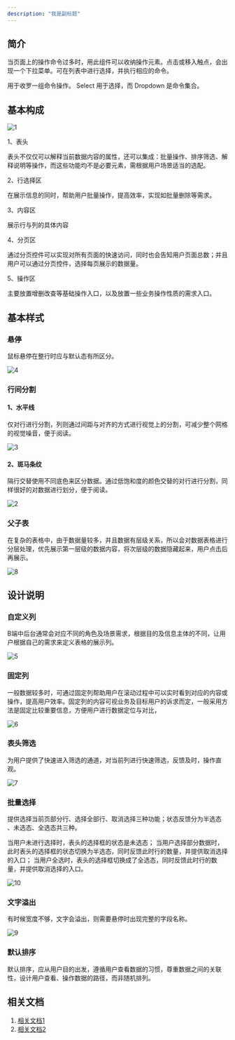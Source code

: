 ```yaml
---
description: "我是副标题"
---
```

<!--副标题具体写法见源代码模式-->

## 简介

当页面上的操作命令过多时，用此组件可以收纳操作元素。点击或移入触点，会出现一个下拉菜单。可在列表中进行选择，并执行相应的命令。

用于收罗一组命令操作。
Select 用于选择，而 Dropdown 是命令集合。



## 基本构成
![1](../../../images/Menu/1.png)

1、表头

表头不仅仅可以解释当前数据内容的属性，还可以集成：批量操作、排序筛选、解释说明等操作，而这些功能均不是必要元素，需根据用户场景适当的选配。

2、行选择区

在展示信息的同时，帮助用户批量操作，提高效率，实现如批量删除等需求。

3、内容区

展示行与列的具体内容

4、分页区

通过分页控件可以实现对所有页面的快速访问，同时也会告知用户页面总数；并且用户可以通过分页控件，选择每页展示的数据量。

5、操作区

主要放置增删改查等基础操作入口，以及放置一些业务操作性质的需求入口。




## 基本样式
### 悬停

鼠标悬停在整行时应与默认态有所区分。

![4](../../../images/table/4.png)

<!--配图一张悬停态，一张默认态-->

### 行间分割

#### 1、水平线

仅对行进行分割，列则通过间距与对齐的方式进行视觉上的分割，可减少整个网格的视觉噪音，便于阅读。

![3](../../../images/table/3.png)

#### 2、斑马条纹

隔行交替使用不同底色来区分数据。通过低饱和度的颜色交替的对行进行分割，同样很好的对数据进行划分，便于阅读。

![2](../../../images/table/2-7911630.png)



### 父子表

在复杂的表格中，由于数据量较多，并且数据有层级关系，所以会对数据表格进行分层处理，优先展示第一层级的数据内容，将次层级的数据隐藏起来，用户点击后再展示。

![8](../../../images/table/8.png)




## 设计说明


### 自定义列

B端中后台通常会对应不同的角色及场景需求，根据目的及信息主体的不同，让用户根据自己的需求来定义表格的展示列。

![5](../../../images/table/5.png)

### 固定列

一般数据较多时，可通过固定列帮助用户在滚动过程中可以实时看到对应的内容或操作，提高用户效率。固定列的内容可视业务及目标用户的诉求而定，一般采用方法是固定比较重要信息，方便用户进行数据定位与对比，

![6](../../../images/table/6.png)

### 表头筛选

为用户提供了快速进入筛选的通道，对当前列进行快速筛选，反馈及时，操作直观。

![7](../../../images/table/7.png)




### 批量选择

提供选择当前页部分行、选择全部行、取消选择三种功能；状态反馈分为半选态 、未选态、全选态共三种。

当用户未进行选择时，表头的选择框的状态是未选态；
当用户选择部分数据时，此时表头的选择框的状态切换为半选态，同时反馈此时行的数量，并提供取消选择的入口；
当用户全选时，表头的选择框切换成了全选态，同时反馈此时行的数量，并提供取消选择的入口。

![10](../../../images/table/10.png)



### 文字溢出

有时候宽度不够，文字会溢出，则需要悬停时出现完整的字段名称。

![9](../../../images/table/9.png)

### 默认排序

默认排序，应从用户目的出发，遵循用户查看数据的习惯，尊重数据之间的关联性，设计用户查看、操作数据的路径，而非随机排列。





## 相关文档

1. [相关文档1](https://www.ucloud.cn)
2. [相关文档2](https://www.ucloud.cn)
